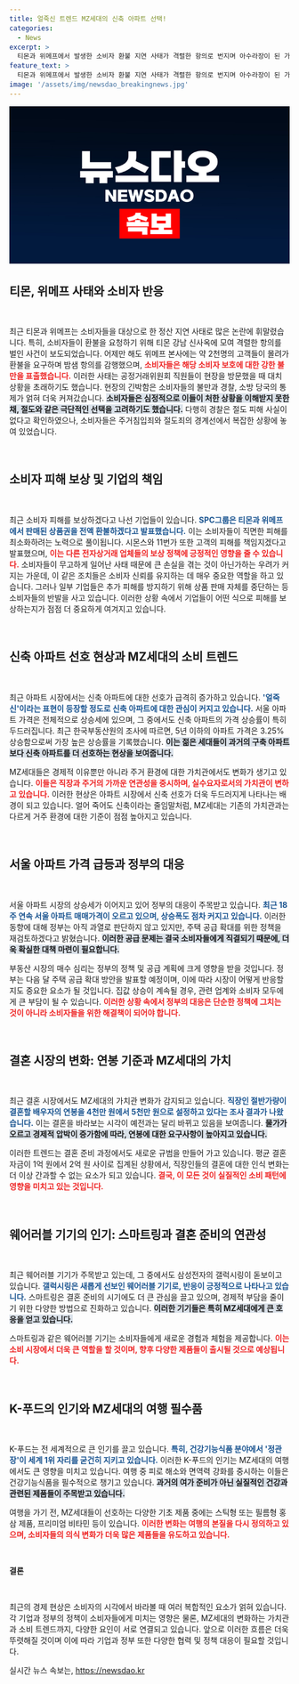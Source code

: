 ```yaml
---
title: 얼죽신 트렌드 MZ세대의 신축 아파트 선택!
categories:
  - News
excerpt: >
  티몬과 위메프에서 발생한 소비자 환불 지연 사태가 격렬한 항의로 번지며 아수라장이 된 가운데, 일부 기업들이 피해 보상을 결정해 주목을 받고 있다. 이 사건이 불러일으킨 소비자 분노와 상황의 심각성을 짚어본다.
feature_text: >
  티몬과 위메프에서 발생한 소비자 환불 지연 사태가 격렬한 항의로 번지며 아수라장이 된 가운데, 일부 기업들이 피해 보상을 결정해 주목을 받고 있다. 이 사건이 불러일으킨 소비자 분노와 상황의 심각성을 짚어본다.
image: '/assets/img/newsdao_breakingnews.jpg'
---
```


<p><img src="/assets/img/newsdao_breakingnews.jpg" alt="bookingtag 속보" /></p>

<h2 data-ke-size="size26">티몬, 위메프 사태와 소비자 반응</h2>

<p data-ke-size="size16">&nbsp;</p>

<p>최근 티몬과 위메프는 소비자들을 대상으로 한 정산 지연 사태로 많은 논란에 휘말렸습니다. 특히, 소비자들이 환불을 요청하기 위해 티몬 강남 신사옥에 모여 격렬한 항의를 벌인 사건이 보도되었습니다. 어제만 해도 위메프 본사에는 약 2천명의 고객들이 몰려가 환불을 요구하며 밤샘 항의를 감행했으며, <b><span style="color: #ee2323;">소비자들은 해당 소비자 보호에 대한 강한 불만을 표출했습니다.</span></b> 이러한 사태는 공정거래위원회 직원들이 현장을 방문했을 때 대치 상황을 초래하기도 했습니다. 현장의 긴박함은 소비자들의 불만과 경찰, 소방 당국의 통제가 얽혀 더욱 커져갔습니다. <b><span style="background-color: #21538527;">소비자들은 심정적으로 이들이 처한 상황을 이해받지 못한 채, 절도와 같은 극단적인 선택을 고려하기도 했습니다.</span></b> 다행히 경찰은 절도 피해 사실이 없다고 확인하였으나, 소비자들은 주거침입죄와 절도죄의 경계선에서 복잡한 상황에 놓여 있었습니다.</p>

<p data-ke-size="size16">&nbsp;</p>

<h2 data-ke-size="size26">소비자 피해 보상 및 기업의 책임</h2>

<p data-ke-size="size16">&nbsp;</p>

<p>최근 소비자 피해를 보상하겠다고 나선 기업들이 있습니다. <b><span style="color: #1a5490;">SPC그룹은 티몬과 위메프에서 판매된 상품권을 전액 환불하겠다고 발표했습니다.</span></b> 이는 소비자들이 직면한 피해를 최소화하려는 노력으로 풀이됩니다. 시몬스와 11번가 또한 고객의 피해를 책임지겠다고 발표했으며, <b><span style="color: #ee2323;">이는 다른 전자상거래 업체들의 보상 정책에 긍정적인 영향을 줄 수 있습니다.</span></b> 소비자들이 무고하게 일어난 사태 때문에 큰 손실을 겪는 것이 아닌가하는 우려가 커지는 가운데, 이 같은 조치들은 소비자 신뢰를 유지하는 데 매우 중요한 역할을 하고 있습니다. 그러나 일부 기업들은 추가 피해를 방지하기 위해 상품 판매 자체를 중단하는 등 소비자들의 반발을 사고 있습니다. 이러한 상황 속에서 기업들이 어떤 식으로 피해를 보상하는지가 점점 더 중요하게 여겨지고 있습니다.</p>

<p data-ke-size="size16">&nbsp;</p>

<h2 data-ke-size="size26">신축 아파트 선호 현상과 MZ세대의 소비 트렌드</h2>

<p data-ke-size="size16">&nbsp;</p>

<p>최근 아파트 시장에서는 신축 아파트에 대한 선호가 급격히 증가하고 있습니다. <b><span style="color: #1a5490;">'얼죽신'이라는 표현이 등장할 정도로 신축 아파트에 대한 관심이 커지고 있습니다.</span></b> 서울 아파트 가격은 전체적으로 상승세에 있으며, 그 중에서도 신축 아파트의 가격 상승률이 특히 두드러집니다. 최근 한국부동산원의 조사에 따르면, 5년 이하의 아파트 가격은 3.25% 상승함으로써 가장 높은 상승률을 기록했습니다. <b><span style="background-color: #21538527;">이는 젊은 세대들이 과거의 구축 아파트보다 신축 아파트를 더 선호하는 현상을 보여줍니다.</span></b> </p>

<p>MZ세대들은 경제적 이유뿐만 아니라 주거 환경에 대한 가치관에서도 변화가 생기고 있습니다. <b><span style="color: #ee2323;">이들은 직장과 주거의 가까운 연관성을 중시하며, 실수요자로서의 가치관이 변하고 있습니다.</span></b> 이러한 현상은 아파트 시장에서 신축 선호가 더욱 두드러지게 나타나는 배경이 되고 있습니다. 얼어 죽어도 신축이라는 줄임말처럼, MZ세대는 기존의 가치관과는 다르게 거주 환경에 대한 기준이 점점 높아지고 있습니다.</p>

<p data-ke-size="size16">&nbsp;</p>

<h2 data-ke-size="size26">서울 아파트 가격 급등과 정부의 대응</h2>

<p data-ke-size="size16">&nbsp;</p>

<p>서울 아파트 시장의 상승세가 이어지고 있어 정부의 대응이 주목받고 있습니다. <b><span style="color: #1a5490;">최근 18주 연속 서울 아파트 매매가격이 오르고 있으며, 상승폭도 점차 커지고 있습니다.</span></b> 이러한 동향에 대해 정부는 아직 과열로 판단하지 않고 있지만, 주택 공급 확대를 위한 정책을 재검토하겠다고 밝혔습니다. <b><span style="background-color: #21538527;">이러한 공급 문제는 결국 소비자들에게 직결되기 때문에, 더욱 확실한 대책 마련이 필요합니다.</span></b></p>

<p>부동산 시장의 매수 심리는 정부의 정책 및 공급 계획에 크게 영향을 받을 것입니다. 정부는 다음 달 주택 공급 확대 방안을 발표할 예정이며, 이에 따라 시장이 어떻게 반응할지도 중요한 요소가 될 것입니다. 집값 상승이 계속될 경우, 관련 업계와 소비자 모두에게 큰 부담이 될 수 있습니다. <b><span style="color: #ee2323;">이러한 상황 속에서 정부의 대응은 단순한 정책에 그치는 것이 아니라 소비자들을 위한 해결책이 되어야 합니다.</span></b></p>

<p data-ke-size="size16">&nbsp;</p>

<h2 data-ke-size="size26">결혼 시장의 변화: 연봉 기준과 MZ세대의 가치</h2>

<p data-ke-size="size16">&nbsp;</p>

<p>최근 결혼 시장에서도 MZ세대의 가치관 변화가 감지되고 있습니다. <b><span style="color: #1a5490;">직장인 절반가량이 결혼할 배우자의 연봉을 4천만 원에서 5천만 원으로 설정하고 있다는 조사 결과가 나왔습니다.</span></b> 이는 결혼을 바라보는 시각이 예전과는 달리 바뀌고 있음을 보여줍니다. <b><span style="background-color: #21538527;">물가가 오르고 경제적 압박이 증가함에 따라, 연봉에 대한 요구사항이 높아지고 있습니다.</span></b> </p>

<p>이러한 트렌드는 결혼 준비 과정에서도 새로운 규범을 만들어 가고 있습니다. 평균 결혼 자금이 1억 원에서 2억 원 사이로 집계된 상황에서, 직장인들의 결혼에 대한 인식 변화는 더 이상 간과할 수 없는 요소가 되고 있습니다. <b><span style="color: #ee2323;">결국, 이 모든 것이 실질적인 소비 패턴에 영향을 미치고 있는 것입니다.</span></b> </p>

<p data-ke-size="size16">&nbsp;</p>

<h2 data-ke-size="size26">웨어러블 기기의 인기: 스마트링과 결혼 준비의 연관성</h2>

<p data-ke-size="size16">&nbsp;</p>

<p>최근 웨어러블 기기가 주목받고 있는데, 그 중에서도 삼성전자의 갤럭시링이 돋보이고 있습니다. <b><span style="color: #1a5490;">갤럭시링은 새롭게 선보인 웨어러블 기기로, 반응이 긍정적으로 나타나고 있습니다.</span></b> 스마트링은 결혼 준비의 시기에도 더 큰 관심을 끌고 있으며, 경제적 부담을 줄이기 위한 다양한 방법으로 진화하고 있습니다. <b><span style="background-color: #21538527;">이러한 기기들은 특히 MZ세대에게 큰 호응을 얻고 있습니다.</span></b> </p>

<p>스마트링과 같은 웨어러블 기기는 소비자들에게 새로운 경험과 체험을 제공합니다. <b><span style="color: #ee2323;">이는 소비 시장에서 더욱 큰 역할을 할 것이며, 향후 다양한 제품들이 출시될 것으로 예상됩니다.</span></b> </p>

<p data-ke-size="size16">&nbsp;</p>

<h2 data-ke-size="size26">K-푸드의 인기와 MZ세대의 여행 필수품</h2>

<p data-ke-size="size16">&nbsp;</p>

<p>K-푸드는 전 세계적으로 큰 인기를 끌고 있습니다. <b><span style="color: #1a5490;">특히, 건강기능식품 분야에서 '정관장'이 세계 1위 자리를 굳건히 지키고 있습니다.</span></b> 이러한 K-푸드의 인기는 MZ세대의 여행에서도 큰 영향을 미치고 있습니다. 여행 중 피로 해소와 면역력 강화를 중시하는 이들은 건강기능식품을 필수적으로 챙기고 있습니다. <b><span style="background-color: #21538527;">과거의 여가 준비가 아닌 실질적인 건강과 관련된 제품들이 주목받고 있습니다.</span></b></p>

<p>여행을 가기 전, MZ세대들이 선호하는 다양한 기초 제품 중에는 스틱형 또는 필름형 홍삼 제품, 프리미엄 비타민 등이 있습니다. <b><span style="color: #ee2323;">이러한 변화는 여행의 본질을 다시 정의하고 있으며, 소비자들의 의식 변화가 더욱 많은 제품들을 유도하고 있습니다.</span></b> </p>

<p data-ke-size="size16">&nbsp;</p>

<p><strong>결론</strong></p>

<p data-ke-size="size16">&nbsp;</p>

<p>최근의 경제 현상은 소비자의 시각에서 바라볼 때 여러 복합적인 요소가 얽혀 있습니다. 각 기업과 정부의 정책이 소비자들에게 미치는 영향은 물론, MZ세대의 변화하는 가치관과 소비 트렌드까지, 다양한 요인이 서로 연결되고 있습니다. 앞으로 이러한 흐름은 더욱 뚜렷해질 것이며 이에 따라 기업과 정부 또한 다양한 협력 및 정책 대응이 필요할 것입니다. </p>
실시간 뉴스 속보는, <a href="https://newsdao.kr" rel="dofollow">https://newsdao.kr</a>


